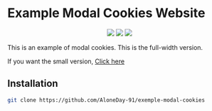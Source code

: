 # Example Modal Cookies Website

<p align="center">
  <a href="https://www.python.org/"><img src="https://img.shields.io/badge/Made%20with-HTML & CSS-1f425f.svg"/></a>
  <a href="https://github.com/AloneDay-91/Blink-2leds/releases"><img src="https://img.shields.io/github/downloads/AloneDay-91/exemple-modal-cookies/total.svg"/></a>
  <img src="https://badges.frapsoft.com/os/v1/open-source.svg?v=103"/>
</p>

<p>This is an example of modal cookies. This is the full-width version.</p>
<p>If you want the small version, <a href="https://github.com/AloneDay-91/exemple-modal-cookies-v2">Click here</a></p>

## Installation
```bash
git clone https://github.com/AloneDay-91/exemple-modal-cookies
```
